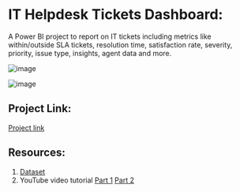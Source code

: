# IT Helpdesk Tickets Dashboard:
A Power BI project to report on IT tickets including metrics like within/outside SLA tickets, resolution time, satisfaction rate, severity, priority, issue type, insights, agent data and more.

![image](https://github.com/rohanrvpatil/it-ticket-dashboard/assets/42604817/eb9f1a46-6559-44a3-a395-034c93d0bc97)

![image](https://github.com/rohanrvpatil/it-ticket-dashboard/assets/42604817/a3917222-a54a-4abd-8fd3-ede921610679)

## **Project Link:**
[Project link](https://drive.google.com/file/d/1zeBJffkbftaZpcxMDc6XGto8E0GfLBbB/view?usp=sharing)

## **Resources:**
1. [Dataset](https://www.youtube.com/redirect?event=video_description&redir_token=QUFFLUhqbmpHVU9ULWp5bGpmWlpHRWdWVEhjQXpGVlR2UXxBQ3Jtc0ttQVhBRm1uUUFZZ2hVSVlSRkE3RElLV0IxZmR3cDRGUGtQM0h0bmtNblJ5TFV1R2V4eVFPdGcxVURwOWcyT0w4THc2cmlUTGJtWGZQZ3pLSldQSmMyTkxkQ21QMEVmTGFjTUlPOFItdTRxMkttMmhlbw&q=https%3A%2F%2Fassets.zyrosite.com%2FdOqX1Rko21iyeZB8%2Fit-tickets-analysis-YbND8KyaxailQ68N.xlsx&v=aA377RRbPUE)
2. YouTube video tutorial
   [Part 1](https://www.youtube.com/watch?v=JL_wm1i7z9k)
   [Part 2](https://www.youtube.com/watch?v=aA377RRbPUE&t=317s)
